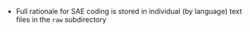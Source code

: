 - Full rationale for SAE coding is stored in individual (by language) text files in the `raw` subdirectory
